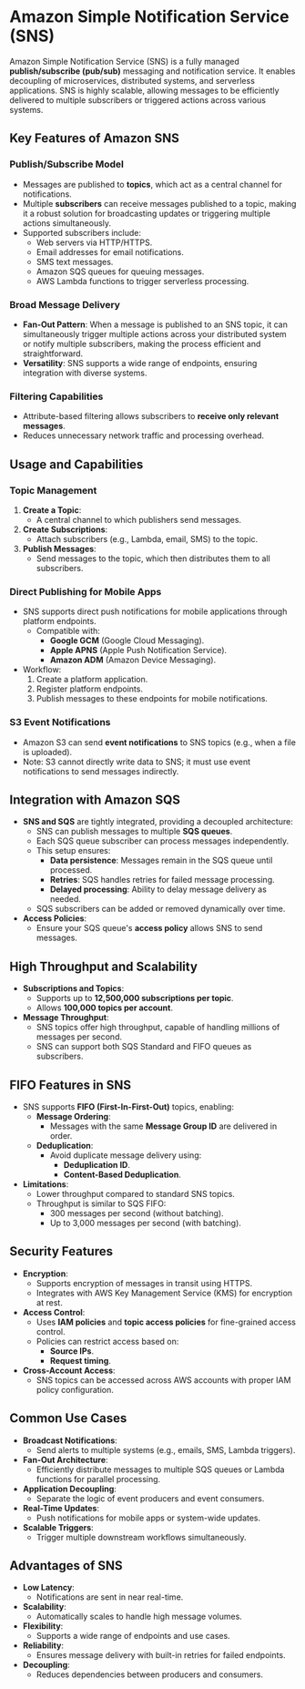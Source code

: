 # Amazon Simple Notification Service (SNS)

Amazon Simple Notification Service (SNS) is a fully managed **publish/subscribe (pub/sub)** messaging and notification service. It enables decoupling of microservices, distributed systems, and serverless applications. SNS is highly scalable, allowing messages to be efficiently delivered to multiple subscribers or triggered actions across various systems.

## Key Features of Amazon SNS

### Publish/Subscribe Model
- Messages are published to **topics**, which act as a central channel for notifications.
- Multiple **subscribers** can receive messages published to a topic, making it a robust solution for broadcasting updates or triggering multiple actions simultaneously.
- Supported subscribers include:
  - Web servers via HTTP/HTTPS.
  - Email addresses for email notifications.
  - SMS text messages.
  - Amazon SQS queues for queuing messages.
  - AWS Lambda functions to trigger serverless processing.

### Broad Message Delivery
- **Fan-Out Pattern**: When a message is published to an SNS topic, it can simultaneously trigger multiple actions across your distributed system or notify multiple subscribers, making the process efficient and straightforward.
- **Versatility**: SNS supports a wide range of endpoints, ensuring integration with diverse systems.

### Filtering Capabilities
- Attribute-based filtering allows subscribers to **receive only relevant messages**.
- Reduces unnecessary network traffic and processing overhead.

## Usage and Capabilities

### Topic Management
1. **Create a Topic**:
   - A central channel to which publishers send messages.
2. **Create Subscriptions**:
   - Attach subscribers (e.g., Lambda, email, SMS) to the topic.
3. **Publish Messages**:
   - Send messages to the topic, which then distributes them to all subscribers.

### Direct Publishing for Mobile Apps
- SNS supports direct push notifications for mobile applications through platform endpoints.
  - Compatible with:
    - **Google GCM** (Google Cloud Messaging).
    - **Apple APNS** (Apple Push Notification Service).
    - **Amazon ADM** (Amazon Device Messaging).
- Workflow:
  1. Create a platform application.
  2. Register platform endpoints.
  3. Publish messages to these endpoints for mobile notifications.

### S3 Event Notifications
- Amazon S3 can send **event notifications** to SNS topics (e.g., when a file is uploaded).
- Note: S3 cannot directly write data to SNS; it must use event notifications to send messages indirectly.

## Integration with Amazon SQS
- **SNS and SQS** are tightly integrated, providing a decoupled architecture:
  - SNS can publish messages to multiple **SQS queues**.
  - Each SQS queue subscriber can process messages independently.
  - This setup ensures:
    - **Data persistence**: Messages remain in the SQS queue until processed.
    - **Retries**: SQS handles retries for failed message processing.
    - **Delayed processing**: Ability to delay message delivery as needed.
  - SQS subscribers can be added or removed dynamically over time.
- **Access Policies**:
  - Ensure your SQS queue's **access policy** allows SNS to send messages.

## High Throughput and Scalability
- **Subscriptions and Topics**:
  - Supports up to **12,500,000 subscriptions per topic**.
  - Allows **100,000 topics per account**.
- **Message Throughput**:
  - SNS topics offer high throughput, capable of handling millions of messages per second.
  - SNS can support both SQS Standard and FIFO queues as subscribers.

## FIFO Features in SNS
- SNS supports **FIFO (First-In-First-Out)** topics, enabling:
  - **Message Ordering**:
    - Messages with the same **Message Group ID** are delivered in order.
  - **Deduplication**:
    - Avoid duplicate message delivery using:
      - **Deduplication ID**.
      - **Content-Based Deduplication**.
- **Limitations**:
  - Lower throughput compared to standard SNS topics.
  - Throughput is similar to SQS FIFO:
    - 300 messages per second (without batching).
    - Up to 3,000 messages per second (with batching).

## Security Features
- **Encryption**:
  - Supports encryption of messages in transit using HTTPS.
  - Integrates with AWS Key Management Service (KMS) for encryption at rest.
- **Access Control**:
  - Uses **IAM policies** and **topic access policies** for fine-grained access control.
  - Policies can restrict access based on:
    - **Source IPs**.
    - **Request timing**.
- **Cross-Account Access**:
  - SNS topics can be accessed across AWS accounts with proper IAM policy configuration.

## Common Use Cases
- **Broadcast Notifications**:
  - Send alerts to multiple systems (e.g., emails, SMS, Lambda triggers).
- **Fan-Out Architecture**:
  - Efficiently distribute messages to multiple SQS queues or Lambda functions for parallel processing.
- **Application Decoupling**:
  - Separate the logic of event producers and event consumers.
- **Real-Time Updates**:
  - Push notifications for mobile apps or system-wide updates.
- **Scalable Triggers**:
  - Trigger multiple downstream workflows simultaneously.

## Advantages of SNS
- **Low Latency**:
  - Notifications are sent in near real-time.
- **Scalability**:
  - Automatically scales to handle high message volumes.
- **Flexibility**:
  - Supports a wide range of endpoints and use cases.
- **Reliability**:
  - Ensures message delivery with built-in retries for failed endpoints.
- **Decoupling**:
  - Reduces dependencies between producers and consumers.